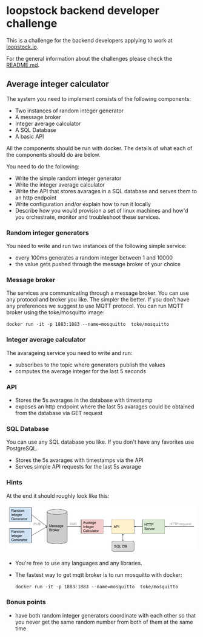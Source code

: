 # loopstock backend developer challenge

This is a challenge for the backend developers applying to work at [loopstock.io](http://www.loopstock.io).

For the general information about the challenges please check the [README.md](../README.md).


## Average integer calculator

The system you need to implement consists of the following components:

- Two instances of random integer generator
- A message broker
- Integer average calculator
- A SQL Database
- A basic API

All the components should be run with docker. The details of what each of the components should do are below.

You need to do the following:

- Write the simple random integer generator
- Write the integer average calculator
- Write the API that stores avarages in a SQL database and serves them to an http endpoint
- Write configuration and/or explain how to run it locally
- Describe how you would provision a set of linux machines and how'd you orchestrate, monitor and troubleshoot these services.


### Random integer generators

You need to write and run two instances of the following simple service:

- every 100ms generates a random integer between 1 and 10000
- the value gets pushed through the message broker of your choice


### Message broker

The services are communicating through a message broker. You can use any protocol and broker you like. The simpler the better.
If you don’t have any preferences we suggest to use MQTT protocol. You can run MQTT broker using the toke/mosquitto image:

```
docker run -it -p 1883:1883 --name=mosquitto  toke/mosquitto
```


### Integer average calculator

The avarageing service you need to write and run:

- subscribes to the topic where generators publish the values
- computes the average integer for the last 5 seconds


### API

- Stores the 5s avarages in the database with timestamp
- exposes an http endpoint where the last 5s avarages could be obtained from the database via GET request


### SQL Database

You can use any SQL database you like. If you don't have any favorites use PostgreSQL.

- Stores the 5s avarages with timestamps via the API
- Serves simple API requests for the last 5s avarage


### Hints

At the end it should roughly look like this:

![Image of services](/backend-devs/backend-challenge.png)

- You're free to use any languages and any libraries.

- The fastest way to get mqtt broker is to run mosquitto with docker:
    ```
    docker run -it -p 1883:1883 --name=mosquitto  toke/mosquitto
    ```

### Bonus points

* have both random integer generators coordinate with each other so that you never get the same random number from both of them at the same time
